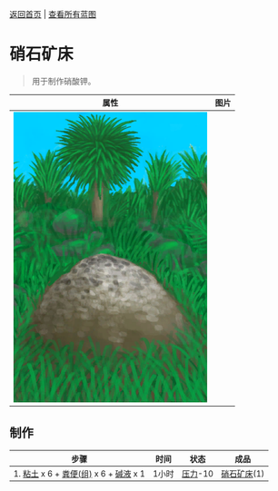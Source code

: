 [返回首页](index.md)   |  [查看所有蓝图](blueprint.md)
# 硝石矿床  
> 用于制作硝酸钾。  
  
  属性  |   图片   
 ----  |  ----:   
   |  ![](Sprite/NiterBed.png)   
  
## 制作  
步骤  |  时间  |  状态  |  成品  
----  |  ----  |  ----  |  ----  
1. [粘土](Clay.md) x 6 + [粪便(组)](GpTag_Poop.md) x 6 + [碱液](LQ_Lye.md) x 1  |  1小时  |  [压力](Stress.md)-10  |  [硝石矿床](NiterBed.md)(1)  
